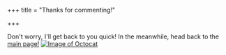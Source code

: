 +++
title = "Thanks for commenting!"

+++





Don't worry, I'll get back to you quick! In the meanwhile, head back to the [main page!](https://josephambayec.dev "Main Page")
<a href = "https://josephambayec.dev">
<img src="../../img/octocat.jpg" alt="Image of Octocat">
</a>
